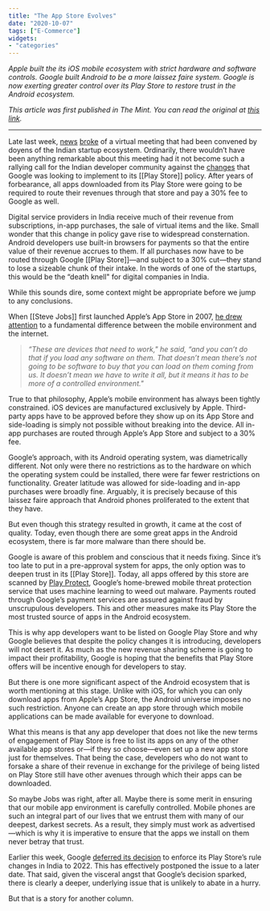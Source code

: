 ```yaml
---
title: "The App Store Evolves"
date: "2020-10-07"
tags: ["E-Commerce"]
widgets: 
- "categories"
---
```


*Apple built the its iOS mobile ecosystem with strict hardware and software controls. Google built Android to be a more laissez faire system. Google is now exerting greater control over its Play Store to restore trust in the Android ecosystem.*

<!--more-->

*This article was first published in The Mint. You can read the original at [this link](https://www.livemint.com/opinion/columns/google-s-play-store-policy-isn-t-simply-about-toll-charges-11601994913580.html).*

---

Late last week, [news](https://economictimes.indiatimes.com/small-biz/startups/newsbuzz/startup-founders-bat-for-an-indian-app-store/articleshow/78418325.cms) [broke](https://www.medianama.com/2020/10/223-indian-startup-founders-google-play-store-policy/) of a virtual meeting that had been convened by doyens of the Indian startup ecosystem. Ordinarily, there wouldn’t have been anything remarkable about this meeting had it not become such a rallying call for the Indian developer community against the [changes](https://india.googleblog.com/2020/09/listening-to-developer-feedback-to.html) that Google was looking to implement to its [[Play Store]] policy. After years of forbearance, all apps downloaded from its Play Store were going to be required to route their revenues through that store and pay a 30% fee to Google as well.

Digital service providers in India receive much of their revenue from subscriptions, in-app purchases, the sale of virtual items and the like. Small wonder that this change in policy gave rise to widespread consternation. Android developers use built-in browsers for payments so that the entire value of their revenue accrues to them. If all purchases now have to be routed through Google [[Play Store]]—and subject to a 30% cut—they stand to lose a sizeable chunk of their intake. In the words of one of the startups, this would be the “death knell" for digital companies in India.

While this sounds dire, some context might be appropriate before we jump to any conclusions.

When [[Steve Jobs]] first launched Apple’s App Store in 2007, [he drew attention](https://www.nytimes.com/2007/01/12/technology/12apple.html) to a fundamental difference between the mobile environment and the internet.

>*“These are devices that need to work," he said, “and you can’t do that if you load any software on them. That doesn’t mean there’s not going to be software to buy that you can load on them coming from us. It doesn’t mean we have to write it all, but it means it has to be more of a controlled environment."*

True to that philosophy, Apple’s mobile environment has always been tightly constrained. iOS devices are manufactured exclusively by Apple. Third-party apps have to be approved before they show up on its App Store and side-loading is simply not possible without breaking into the device. All in-app purchases are routed through Apple’s App Store and subject to a 30% fee.

Google’s approach, with its Android operating system, was diametrically different. Not only were there no restrictions as to the hardware on which the operating system could be installed, there were far fewer restrictions on functionality. Greater latitude was allowed for side-loading and in-app purchases were broadly fine. Arguably, it is precisely because of this laissez faire approach that Android phones proliferated to the extent that they have.

But even though this strategy resulted in growth, it came at the cost of quality. Today, even though there are some great apps in the Android ecosystem, there is far more malware than there should be.

Google is aware of this problem and conscious that it needs fixing. Since it’s too late to put in a pre-approval system for apps, the only option was to deepen trust in its [[Play Store]]. Today, all apps offered by this store are scanned by [Play Protect](https://developers.google.com/android/play-protect), Google’s home-brewed mobile threat protection service that uses machine learning to weed out malware. Payments routed through Google’s payment services are assured against fraud by unscrupulous developers. This and other measures make its Play Store the most trusted source of apps in the Android ecosystem.

This is why app developers want to be listed on Google Play Store and why Google believes that despite the policy changes it is introducing, developers will not desert it. As much as the new revenue sharing scheme is going to impact their profitability, Google is hoping that the benefits that Play Store offers will be incentive enough for developers to stay.

But there is one more significant aspect of the Android ecosystem that is worth mentioning at this stage. Unlike with iOS, for which you can only download apps from Apple’s App Store, the Android universe imposes no such restriction. Anyone can create an app store through which mobile applications can be made available for everyone to download.

What this means is that any app developer that does not like the new terms of engagement of Play Store is free to list its apps on any of the other available app stores or—if they so choose—even set up a new app store just for themselves. That being the case, developers who do not want to forsake a share of their revenue in exchange for the privilege of being listed on Play Store still have other avenues through which their apps can be downloaded.

So maybe Jobs was right, after all. Maybe there is some merit in ensuring that our mobile app environment is carefully controlled. Mobile phones are such an integral part of our lives that we entrust them with many of our deepest, darkest secrets. As a result, they simply must work as advertised—which is why it is imperative to ensure that the apps we install on them never betray that trust.

Earlier this week, Google [deferred its decision](https://www.medianama.com/2020/10/223-google-30-percent-cut-apps-april-2022/) to enforce its Play Store’s rule changes in India to 2022. This has effectively postponed the issue to a later date. That said, given the visceral angst that Google’s decision sparked, there is clearly a deeper, underlying issue that is unlikely to abate in a hurry.

But that is a story for another column.
